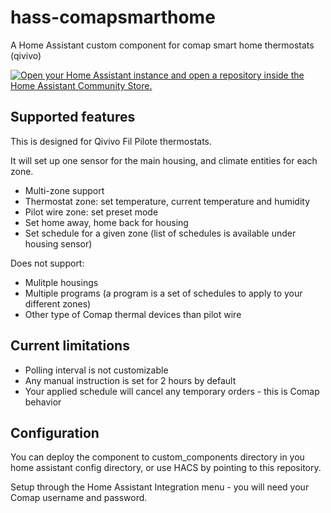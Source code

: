 # hass-comapsmarthome
A Home Assistant custom component for comap smart home thermostats (qivivo)

[![Open your Home Assistant instance and open a repository inside the Home Assistant Community Store.](https://my.home-assistant.io/badges/hacs_repository.svg)](https://my.home-assistant.io/redirect/hacs_repository/?owner=rbiremon&repository=hass-comapsmarthome)

## Supported features
This is designed for Qivivo Fil Pilote thermostats.

It will set up one sensor for the main housing, and climate entities for each zone.

* Multi-zone support
* Thermostat zone: set temperature, current temperature and humidity
* Pilot wire zone: set preset mode
* Set home away, home back for housing
* Set schedule for a given zone (list of schedules is available under housing sensor)

Does not support:

* Mulitple housings
* Multiple programs (a program is a set of schedules to apply to your different zones)
* Other type of Comap thermal devices than pilot wire

## Current limitations

* Polling interval is not customizable
* Any manual instruction is set for 2 hours by default
* Your applied schedule will cancel any temporary orders - this is Comap behavior


## Configuration

You can deploy the component to custom_components directory in you home assistant config directory, or use HACS by pointing to this repository.

Setup through the Home Assistant Integration menu - you will need your Comap username and password.


